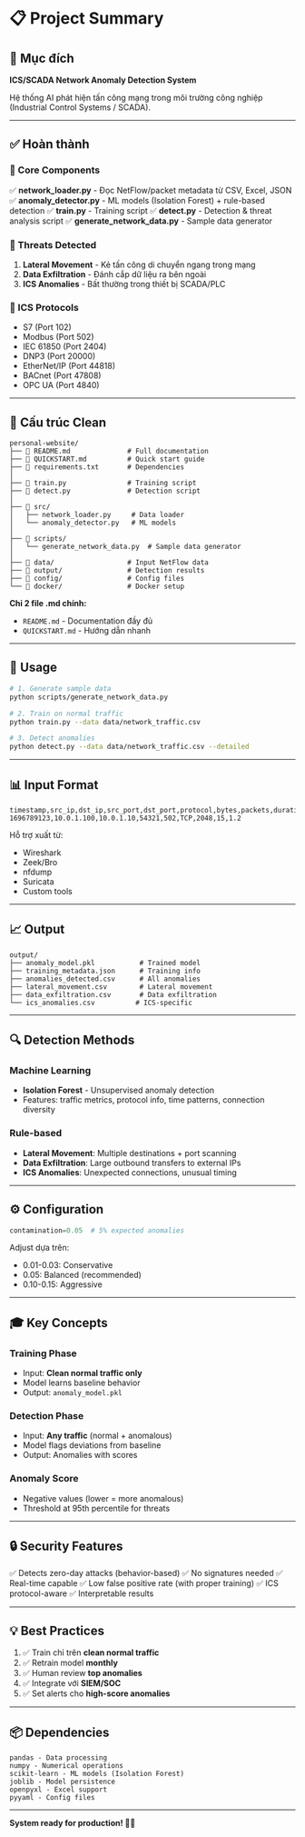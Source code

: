 # 📋 Project Summary

## 🎯 Mục đích

**ICS/SCADA Network Anomaly Detection System**

Hệ thống AI phát hiện tấn công mạng trong môi trường công nghiệp (Industrial Control Systems / SCADA).

---

## ✅ Hoàn thành

### 🔧 Core Components

✅ **network_loader.py** - Đọc NetFlow/packet metadata từ CSV, Excel, JSON
✅ **anomaly_detector.py** - ML models (Isolation Forest) + rule-based detection
✅ **train.py** - Training script
✅ **detect.py** - Detection & threat analysis script
✅ **generate_network_data.py** - Sample data generator

### 🎯 Threats Detected

1. **Lateral Movement** - Kẻ tấn công di chuyển ngang trong mạng
2. **Data Exfiltration** - Đánh cắp dữ liệu ra bên ngoài  
3. **ICS Anomalies** - Bất thường trong thiết bị SCADA/PLC

### 🔌 ICS Protocols

- S7 (Port 102)
- Modbus (Port 502)
- IEC 61850 (Port 2404)
- DNP3 (Port 20000)
- EtherNet/IP (Port 44818)
- BACnet (Port 47808)
- OPC UA (Port 4840)

---

## 📁 Cấu trúc Clean

```
personal-website/
├── 📄 README.md              # Full documentation
├── 📄 QUICKSTART.md          # Quick start guide
├── 📄 requirements.txt       # Dependencies
│
├── 🐍 train.py               # Training script
├── 🐍 detect.py              # Detection script
│
├── 📂 src/
│   ├── network_loader.py     # Data loader
│   └── anomaly_detector.py   # ML models
│
├── 📂 scripts/
│   └── generate_network_data.py  # Sample data generator
│
├── 📂 data/                  # Input NetFlow data
├── 📂 output/                # Detection results
├── 📂 config/                # Config files
└── 📂 docker/                # Docker setup
```

**Chỉ 2 file .md chính:**
- `README.md` - Documentation đầy đủ
- `QUICKSTART.md` - Hướng dẫn nhanh

---

## 🚀 Usage

```bash
# 1. Generate sample data
python scripts/generate_network_data.py

# 2. Train on normal traffic
python train.py --data data/network_traffic.csv

# 3. Detect anomalies
python detect.py --data data/network_traffic.csv --detailed
```

---

## 📊 Input Format

```csv
timestamp,src_ip,dst_ip,src_port,dst_port,protocol,bytes,packets,duration
1696789123,10.0.1.100,10.0.1.10,54321,502,TCP,2048,15,1.2
```

Hỗ trợ xuất từ:
- Wireshark
- Zeek/Bro
- nfdump
- Suricata
- Custom tools

---

## 📈 Output

```
output/
├── anomaly_model.pkl           # Trained model
├── training_metadata.json      # Training info
├── anomalies_detected.csv      # All anomalies
├── lateral_movement.csv        # Lateral movement
├── data_exfiltration.csv       # Data exfiltration
└── ics_anomalies.csv          # ICS-specific
```

---

## 🔍 Detection Methods

### Machine Learning
- **Isolation Forest** - Unsupervised anomaly detection
- Features: traffic metrics, protocol info, time patterns, connection diversity

### Rule-based
- **Lateral Movement**: Multiple destinations + port scanning
- **Data Exfiltration**: Large outbound transfers to external IPs
- **ICS Anomalies**: Unexpected connections, unusual timing

---

## ⚙️ Configuration

```python
contamination=0.05  # 5% expected anomalies
```

Adjust dựa trên:
- 0.01-0.03: Conservative
- 0.05: Balanced (recommended)
- 0.10-0.15: Aggressive

---

## 🎓 Key Concepts

### Training Phase
- Input: **Clean normal traffic only**
- Model learns baseline behavior
- Output: `anomaly_model.pkl`

### Detection Phase  
- Input: **Any traffic** (normal + anomalous)
- Model flags deviations from baseline
- Output: Anomalies with scores

### Anomaly Score
- Negative values (lower = more anomalous)
- Threshold at 95th percentile for threats

---

## 🔒 Security Features

✅ Detects zero-day attacks (behavior-based)
✅ No signatures needed
✅ Real-time capable
✅ Low false positive rate (with proper training)
✅ ICS protocol-aware
✅ Interpretable results

---

## 💡 Best Practices

1. ✅ Train chỉ trên **clean normal traffic**
2. ✅ Retrain model **monthly**
3. ✅ Human review **top anomalies**
4. ✅ Integrate với **SIEM/SOC**
5. ✅ Set alerts cho **high-score anomalies**

---

## 📦 Dependencies

```
pandas - Data processing
numpy - Numerical operations
scikit-learn - ML models (Isolation Forest)
joblib - Model persistence
openpyxl - Excel support
pyyaml - Config files
```

---

**System ready for production! 🔐🚀**

